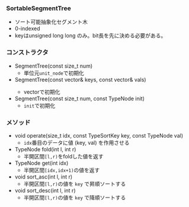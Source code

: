 ### SortableSegmentTree
- ソート可能抽象化セグメント木
- 0-indexed
- keyはunsigned long long のみ。bit長を先に決める必要がある。

### コンストラクタ
- SegmentTree(const size_t num)
  - 単位元`unit_node`で初期化
- SegmentTree(const vector<TypeSortKey>& keys, const vector<TypeNode>& vals)
  - vectorで初期化
- SegmentTree(const size_t num, const TypeNode init)
  - `init`で初期化

### メソッド
- void operate(size_t idx, const TypeSortKey key, const TypeNode val)
  - `idx`番目のデータに値 (key, val) を作用させる
- TypeNode fold(int l, int r)
  - 半開区間`[l,r)`をfoldした値を返す
- TypeNode get(int idx)
  - 半開区間`[idx,idx+1)`の値を返す
- void sort_asc(int l, int r)
  - 半開区間`[l,r)`の値を `key` で昇順ソートする
- void sort_desc(int l, int r)
  - 半開区間`[l,r)`の値を `key` で降順ソートする
